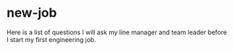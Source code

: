 # new-job
Here is a list of questions I will ask my line manager and team leader before I start my first engineering job.
